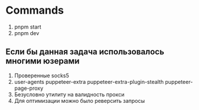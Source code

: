 # Commands

1. pnpm start
2. pnpm dev

## Если бы данная задача использовалось многими юзерами

1. Проверенные socks5
2. user-agents puppeteer-extra puppeteer-extra-plugin-stealth puppeteer-page-proxy
3. Безусловно утилиту на валидность прокси
4. Для оптимизации можно было реверсить запросы
